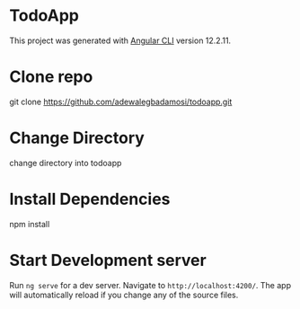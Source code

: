 # TodoApp

This project was generated with [Angular CLI](https://github.com/angular/angular-cli) version 12.2.11.

# Clone repo
 git clone  https://github.com/adewalegbadamosi/todoapp.git

# Change Directory
change directory into todoapp

# Install Dependencies
npm install

# Start Development server

Run `ng serve` for a dev server. Navigate to `http://localhost:4200/`. The app will automatically reload if you change any of the source files.







